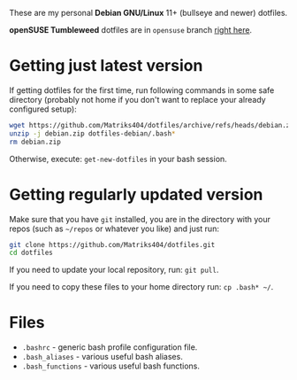 These are my personal **Debian GNU/Linux** 11+ (bullseye and newer) dotfiles.

**openSUSE Tumbleweed** dotfiles are in `opensuse` branch [right here](https://github.com/Matriks404/dotfiles/tree/opensuse).

# Getting just latest version

If getting dotfiles for the first time, run following commands in some safe directory (probably not home if you don't want to replace your already configured setup):

```bash
wget https://github.com/Matriks404/dotfiles/archive/refs/heads/debian.zip
unzip -j debian.zip dotfiles-debian/.bash*
rm debian.zip
```

Otherwise, execute: `get-new-dotfiles` in your bash session.

# Getting regularly updated version

Make sure that you have `git` installed, you are in the directory with your repos (such as `~/repos` or whatever you like) and just run:

```bash
git clone https://github.com/Matriks404/dotfiles.git
cd dotfiles
```

If you need to update your local repository, run: `git pull`.

If you need to copy these files to your home directory run: `cp .bash* ~/`.

# Files

* `.bashrc` - generic bash profile configuration file.
* `.bash_aliases` - various useful bash aliases.
* `.bash_functions` - various useful bash functions.
